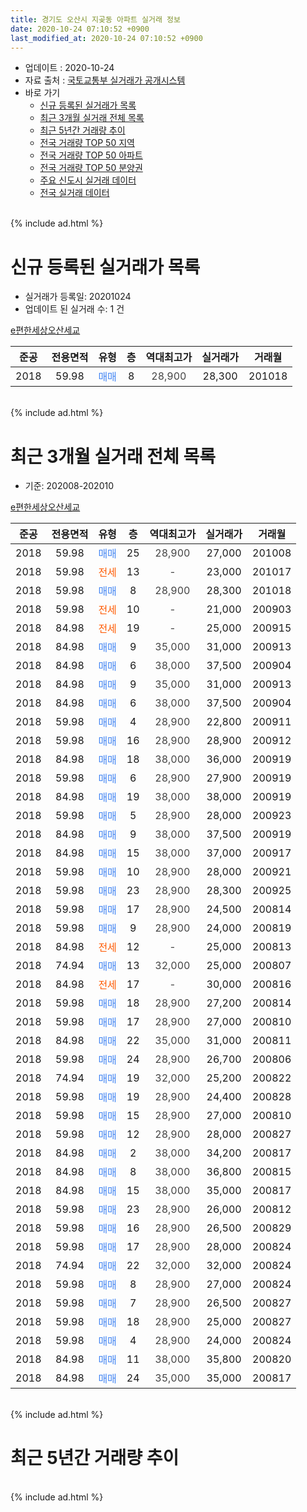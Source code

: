 ```yaml
---
title: 경기도 오산시 지곶동 아파트 실거래 정보
date: 2020-10-24 07:10:52 +0900
last_modified_at: 2020-10-24 07:10:52 +0900
---
```


* 업데이트 : 2020-10-24
* 자료 출처 : [국토교통부 실거래가 공개시스템](http://rt.molit.go.kr)
* 바로 가기
    * [신규 등록된 실거래가 목록](#신규-등록된-실거래가-목록)
    * [최근 3개월 실거래 전체 목록](#최근-3개월-실거래-전체-목록)
    * [최근 5년간 거래량 추이](#최근-5년간-거래량-추이)
    * [전국 거래량 TOP 50 지역](https://inasie.github.io/apt-trade-info/최근-3개월-전국에서-가장-거래가-많이-발생한-지역)
    * [전국 거래량 TOP 50 아파트](https://inasie.github.io/apt-trade-info/최근-3개월-전국에서-가장-거래가-많이-발생한-아파트)
    * [전국 거래량 TOP 50 분양권](https://inasie.github.io/apt-trade-info/최근-3개월-전국에서-가장-거래가-많이-발생한-분양권)
    * [주요 신도시 실거래 데이터](https://inasie.github.io/apt-trade-info/주요-신도시)
    * [전국 실거래 데이터](https://inasie.github.io/apt-trade-info/전국)
<br>
{% include ad.html %}
<br>

# 신규 등록된 실거래가 목록
* 실거래가 등록일: 20201024
* 업데이트 된 실거래 수: 1 건


[e편한세상오산세교](https://search.naver.com/search.naver?query=%EA%B2%BD%EA%B8%B0%EB%8F%84+%EC%98%A4%EC%82%B0%EC%8B%9C+%EC%A7%80%EA%B3%B6%EB%8F%99+e%ED%8E%B8%ED%95%9C%EC%84%B8%EC%83%81%EC%98%A4%EC%82%B0%EC%84%B8%EA%B5%90)

|준공|전용면적|유형|층|역대최고가|실거래가|거래월|
|:---:|:---:|:---:|:---:|:---:|:---:|:---:|
|2018|59.98|<span style="color:#4285f3">매매</span>|8|<span style="color:#444444">28,900</span>|28,300|201018|


<br>
{% include ad.html %}
<br>

# 최근 3개월 실거래 전체 목록
* 기준: 202008-202010


[e편한세상오산세교](https://search.naver.com/search.naver?query=%EA%B2%BD%EA%B8%B0%EB%8F%84+%EC%98%A4%EC%82%B0%EC%8B%9C+%EC%A7%80%EA%B3%B6%EB%8F%99+e%ED%8E%B8%ED%95%9C%EC%84%B8%EC%83%81%EC%98%A4%EC%82%B0%EC%84%B8%EA%B5%90)

|준공|전용면적|유형|층|역대최고가|실거래가|거래월|
|:---:|:---:|:---:|:---:|:---:|:---:|:---:|
|2018|59.98|<span style="color:#4285f3">매매</span>|25|<span style="color:#444444">28,900</span>|27,000|201008|
|2018|59.98|<span style="color:#ff5a00">전세</span>|13|<span style="color:#444444">-</span>|23,000|201017|
|2018|59.98|<span style="color:#4285f3">매매</span>|8|<span style="color:#444444">28,900</span>|28,300|201018|
|2018|59.98|<span style="color:#ff5a00">전세</span>|10|<span style="color:#444444">-</span>|21,000|200903|
|2018|84.98|<span style="color:#ff5a00">전세</span>|19|<span style="color:#444444">-</span>|25,000|200915|
|2018|84.98|<span style="color:#4285f3">매매</span>|9|<span style="color:#444444">35,000</span>|31,000|200913|
|2018|84.98|<span style="color:#4285f3">매매</span>|6|<span style="color:#444444">38,000</span>|37,500|200904|
|2018|84.98|<span style="color:#4285f3">매매</span>|9|<span style="color:#444444">35,000</span>|31,000|200913|
|2018|84.98|<span style="color:#4285f3">매매</span>|6|<span style="color:#444444">38,000</span>|37,500|200904|
|2018|59.98|<span style="color:#4285f3">매매</span>|4|<span style="color:#444444">28,900</span>|22,800|200911|
|2018|59.98|<span style="color:#4285f3">매매</span>|16|<span style="color:#444444">28,900</span>|28,900|200912|
|2018|84.98|<span style="color:#4285f3">매매</span>|18|<span style="color:#444444">38,000</span>|36,000|200919|
|2018|59.98|<span style="color:#4285f3">매매</span>|6|<span style="color:#444444">28,900</span>|27,900|200919|
|2018|84.98|<span style="color:#4285f3">매매</span>|19|<span style="color:#444444">38,000</span>|38,000|200919|
|2018|59.98|<span style="color:#4285f3">매매</span>|5|<span style="color:#444444">28,900</span>|28,000|200923|
|2018|84.98|<span style="color:#4285f3">매매</span>|9|<span style="color:#444444">38,000</span>|37,500|200919|
|2018|84.98|<span style="color:#4285f3">매매</span>|15|<span style="color:#444444">38,000</span>|37,000|200917|
|2018|59.98|<span style="color:#4285f3">매매</span>|10|<span style="color:#444444">28,900</span>|28,000|200921|
|2018|59.98|<span style="color:#4285f3">매매</span>|23|<span style="color:#444444">28,900</span>|28,300|200925|
|2018|59.98|<span style="color:#4285f3">매매</span>|17|<span style="color:#444444">28,900</span>|24,500|200814|
|2018|59.98|<span style="color:#4285f3">매매</span>|9|<span style="color:#444444">28,900</span>|24,000|200819|
|2018|84.98|<span style="color:#ff5a00">전세</span>|12|<span style="color:#444444">-</span>|25,000|200813|
|2018|74.94|<span style="color:#4285f3">매매</span>|13|<span style="color:#444444">32,000</span>|25,000|200807|
|2018|84.98|<span style="color:#ff5a00">전세</span>|17|<span style="color:#444444">-</span>|30,000|200816|
|2018|59.98|<span style="color:#4285f3">매매</span>|18|<span style="color:#444444">28,900</span>|27,200|200814|
|2018|59.98|<span style="color:#4285f3">매매</span>|17|<span style="color:#444444">28,900</span>|27,000|200810|
|2018|84.98|<span style="color:#4285f3">매매</span>|22|<span style="color:#444444">35,000</span>|31,000|200811|
|2018|59.98|<span style="color:#4285f3">매매</span>|24|<span style="color:#444444">28,900</span>|26,700|200806|
|2018|74.94|<span style="color:#4285f3">매매</span>|19|<span style="color:#444444">32,000</span>|25,200|200822|
|2018|59.98|<span style="color:#4285f3">매매</span>|19|<span style="color:#444444">28,900</span>|24,400|200828|
|2018|59.98|<span style="color:#4285f3">매매</span>|15|<span style="color:#444444">28,900</span>|27,000|200810|
|2018|59.98|<span style="color:#4285f3">매매</span>|12|<span style="color:#444444">28,900</span>|28,000|200827|
|2018|84.98|<span style="color:#4285f3">매매</span>|2|<span style="color:#444444">38,000</span>|34,200|200817|
|2018|84.98|<span style="color:#4285f3">매매</span>|8|<span style="color:#444444">38,000</span>|36,800|200815|
|2018|84.98|<span style="color:#4285f3">매매</span>|15|<span style="color:#444444">38,000</span>|35,000|200817|
|2018|59.98|<span style="color:#4285f3">매매</span>|23|<span style="color:#444444">28,900</span>|26,000|200812|
|2018|59.98|<span style="color:#4285f3">매매</span>|16|<span style="color:#444444">28,900</span>|26,500|200829|
|2018|59.98|<span style="color:#4285f3">매매</span>|17|<span style="color:#444444">28,900</span>|28,000|200824|
|2018|74.94|<span style="color:#4285f3">매매</span>|22|<span style="color:#444444">32,000</span>|32,000|200824|
|2018|59.98|<span style="color:#4285f3">매매</span>|8|<span style="color:#444444">28,900</span>|27,000|200824|
|2018|59.98|<span style="color:#4285f3">매매</span>|7|<span style="color:#444444">28,900</span>|26,500|200827|
|2018|59.98|<span style="color:#4285f3">매매</span>|18|<span style="color:#444444">28,900</span>|25,000|200827|
|2018|59.98|<span style="color:#4285f3">매매</span>|4|<span style="color:#444444">28,900</span>|24,000|200824|
|2018|84.98|<span style="color:#4285f3">매매</span>|11|<span style="color:#444444">38,000</span>|35,800|200820|
|2018|84.98|<span style="color:#4285f3">매매</span>|24|<span style="color:#444444">35,000</span>|35,000|200817|


<br>
{% include ad.html %}
<br>

# 최근 5년간 거래량 추이


<div style="width:100%;">
    <canvas id="deal_progress" height="200"></canvas>
</div>

<script>
new Chart(document.getElementById("deal_progress"), {
    type: 'line',
    data: {
        labels: ['201510','201511','201512','201601','201602','201603','201604','201605','201606','201607','201608','201609','201610','201611','201612','201701','201702','201703','201704','201705','201706','201707','201708','201709','201710','201711','201712','201801','201802','201803','201804','201805','201806','201807','201808','201809','201810','201811','201812','201901','201902','201903','201904','201905','201906','201907','201908','201909','201910','201911','201912','202001','202002','202003','202004','202005','202006','202007','202008','202009','202010'],
        datasets: [{
            label: '매매',
            pointRadius: 1,
            data: [0, 0, 0, 0, 0, 0, 0, 0, 0, 0, 0, 0, 0, 0, 0, 0, 0, 0, 0, 0, 0, 0, 0, 0, 0, 0, 0, 30, 1, 0, 2, 13, 26, 206, 48, 8, 14, 7, 5, 6, 10, 8, 16, 12, 7, 5, 5, 10, 9, 5, 11, 21, 69, 68, 53, 60, 62, 29, 24, 14, 2],
            borderColor: "rgba(255, 201, 14, 1)",
            backgroundColor: "rgba(255, 201, 14, 0.5)",
            fill: false,
            lineTension: 0
        },{
            label: '전월세',
            pointRadius: 1,
            data: [0, 0, 0, 0, 0, 0, 0, 0, 0, 0, 0, 0, 0, 0, 0, 0, 0, 0, 0, 0, 0, 0, 0, 0, 0, 0, 0, 2, 6, 17, 69, 62, 29, 8, 4, 2, 3, 2, 1, 3, 3, 3, 3, 7, 5, 6, 9, 4, 4, 8, 2, 4, 18, 20, 20, 33, 16, 10, 2, 2, 1],
            borderColor: "rgba(0, 141, 185, 1)",
            backgroundColor: "rgba(0, 141, 185, 0.5)",
            fill: false,
            lineTension: 0
        }
        ]
    },
    options: {
        responsive: true,
        title: {
            display: false
        },
        tooltips: {
            mode: 'index',
            intersect: false
        },
        hover: {
            mode: 'nearest',
            intersect: true
        },
        scales: {
            xAxes: [{
                display: true,
                scaleLabel: {
                    display: true,
                    labelString: '년/월'
                }
            }],
            yAxes: [{
                display: true,
                ticks: {
                    suggestedMin: 0,
                },
                scaleLabel: {
                    display: true,
                    labelString: '실거래 수'
                }
            }]
        }
    }
});

</script>


<br>
{% include ad.html %}
<br>

